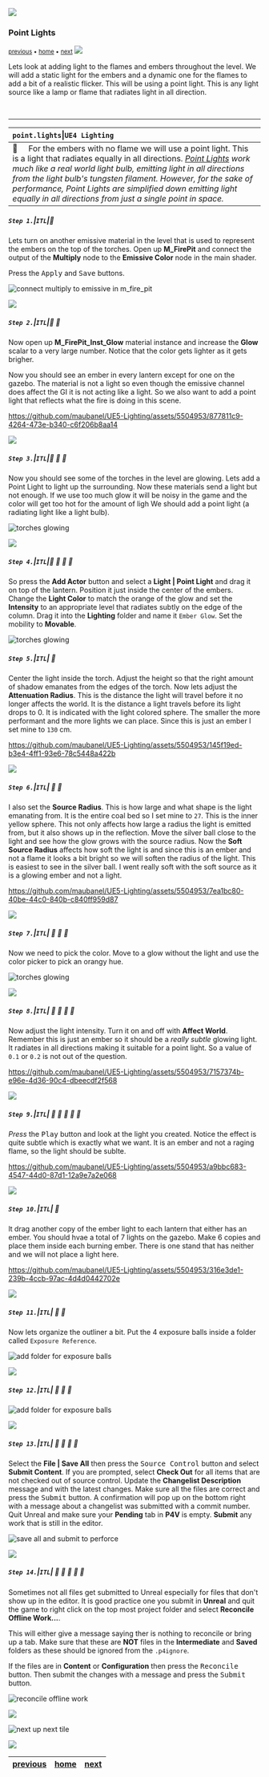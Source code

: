 ![](../images/line3.png)

### Point Lights

<sub>[previous](../prep/README.md#user-content-lighting-prep) • [home](../README.md#user-content-ue4-lighting) • [next](../gi-rect/README.md#user-content-global-illumination--rect-light)
![](../images/line3.png)

Lets look at adding light to the flames and embers throughout the level. We will add a static light for the embers and a dynamic one for the flames to add a bit of a realistic flicker. This will be using  a point light.  This is any light source like a lamp or flame that radiates light in all direction. 

<br>

---

| `point.lights`\|`UE4 Lighting`| 
| :--- |
| :floppy_disk: &nbsp; &nbsp; For the embers with no flame we will use a point light. This is a light that radiates equally in all directions. *[Point Lights](https://docs.unrealengine.com/4.27/en-US/BuildingWorlds/LightingAndShadows/LightTypes/Point/) work much like a real world light bulb, emitting light in all directions from the light bulb's tungsten filament. However, for the sake of performance, Point Lights are simplified down emitting light equally in all directions from just a single point in space.* |


##### `Step 1.`\|`ITL`|:small_blue_diamond:

Lets turn on another emissive material in the level that is used to represent the embers on the top of the torches.  Open up **M_FirePit** and connect the output of the **Multiply** node to the **Emissive Color** node in the main shader. 

Press the <kbd>Apply</kbd> and <kbd>Save</kbd> buttons.

![connect multiply to emissive in m_fire_pit](images/EmissiveFirePit.png)

![](../images/line2.png)

##### `Step 2.`\|`ITL`|:small_blue_diamond: :small_blue_diamond: 

Now open up **M_FirePit_Inst_Glow** material instance and increase the **Glow** scalar to a very large number.  Notice that the color gets lighter as it gets brigher.

Now you should see an ember in every lantern except for one on the gazebo. The material is not a light so even though the emissive channel does affect the GI it is not acting like a light.  So we also want to add a point light that reflects what the fire is doing in this scene.

https://github.com/maubanel/UE5-Lighting/assets/5504953/877811c9-4264-473e-b340-c6f206b8aa14

![](../images/line2.png)

##### `Step 3.`\|`ITL`|:small_blue_diamond: :small_blue_diamond: :small_blue_diamond:

Now you should see some of the torches in the level are glowing.  Lets add a Point Light to light up the surrounding. Now these materials send a light but not enough. If we use too much glow it will be noisy in the game and the color will get too hot for the amount of ligh We should add a point light (a radiating light like a light bulb).

![torches glowing](images/TorchesGlow.png)

![](../images/line2.png)

##### `Step 4.`\|`ITL`|:small_blue_diamond: :small_blue_diamond: :small_blue_diamond: :small_blue_diamond:

So press the **Add Actor** button and select a **Light | Point Light** and drag it on top of the lantern.  Position it just inside the center of the embers.  Change the **Light Color** to match the orange of the glow and set the **Intensity** to an appropriate level that radiates subtly on the edge of the column.  Drag it into the **Lighting** folder and name it `Ember Glow`. Set the mobility to **Movable**.

![torches glowing](images/addPointLight.png)

##### `Step 5.`\|`ITL`| :small_orange_diamond:

Center the light inside the torch.  Adjust the height so that the right amount of shadow emanates from the edges of the torch. Now lets adjust the **Attenuation Radius**.  This is the distance the light will travel before it no longer affects the world.  It is the distance a light travels before its light drops to 0.  It is indicated with the light colored sphere.  The smaller the more performant and the more lights we can place.  Since this is just an ember I set mine to `130` cm.

https://github.com/maubanel/UE5-Lighting/assets/5504953/145f19ed-b3e4-4ff1-93e6-78c5448a422b

![](../images/line2.png)

##### `Step 6.`\|`ITL`| :small_orange_diamond: :small_blue_diamond:

I also set the **Source Radius**.  This is how large and what shape is the light emanating from.  It is the entire coal bed so I set mine to `27`. This is the inner yellow sphere. This not only affects how large a radius the light is emitted from, but it also shows up in the reflection.  Move the silver ball close to the light and see how the glow grows with the source radius.  Now the **Soft Source Radius** affects how soft the light is and since this is an ember and not a flame it looks a bit bright so we will soften the radius of the light.  This is easiest to see in the silver ball. I went really soft with the soft source as it is a glowing ember and not a light.

https://github.com/maubanel/UE5-Lighting/assets/5504953/7ea1bc80-40be-44c0-840b-c840ff959d87

![](../images/line2.png)

##### `Step 7.`\|`ITL`| :small_orange_diamond: :small_blue_diamond: :small_blue_diamond:

Now we need to pick the color. Move to a glow without the light and use the color picker to pick an orangy hue.

![torches glowing](images/useColorPicker.png)

![](../images/line2.png)

##### `Step 8.`\|`ITL`| :small_orange_diamond: :small_blue_diamond: :small_blue_diamond: :small_blue_diamond:

Now adjust the light intensity.  Turn it on and off with **Affect World**.  Remember this is just an ember so it should be a *really subtle* glowing light.  It radiates in all directions making it suitable for a point light. So a value of `0.1` or `0.2` is not out of the question.

https://github.com/maubanel/UE5-Lighting/assets/5504953/7157374b-e96e-4d36-90c4-dbeecdf2f568

![](../images/line2.png)

##### `Step 9.`\|`ITL`| :small_orange_diamond: :small_blue_diamond: :small_blue_diamond: :small_blue_diamond: :small_blue_diamond:

*Press* the <kbd>Play</kbd> button and look at the light you created.  Notice the effect is quite subtle which is exactly what we want.  It is an ember and not a raging flame, so the light should be sublte.

https://github.com/maubanel/UE5-Lighting/assets/5504953/a9bbc683-4547-44d0-87d1-12a9e7a2e068

![](../images/line2.png)

##### `Step 10.`\|`ITL`| :large_blue_diamond:

lt drag another copy of the ember light to each lantern that either has an ember. You should hvae a total of 7 lights on the gazebo. Make 6 copies and place them inside each burning ember. There is one stand that has neither and we will not place a light here. 

https://github.com/maubanel/UE5-Lighting/assets/5504953/316e3de1-239b-4ccb-97ac-4d4d0442702e

![](../images/line2.png)

##### `Step 11.`\|`ITL`| :large_blue_diamond: :small_blue_diamond: 

Now lets organize the outliner a bit.  Put the 4 exposure balls inside a folder called `Exposure Reference`.

![add folder for exposure balls](images/putBallsInFolder.png)

![](../images/line2.png)

##### `Step 12.`\|`ITL`| :large_blue_diamond: :small_blue_diamond: :small_blue_diamond: 



![add folder for exposure balls](images/nameLights.png)

![](../images/line2.png)

##### `Step 13.`\|`ITL`| :large_blue_diamond: :small_blue_diamond: :small_blue_diamond:  :small_blue_diamond: 

Select the **File | Save All** then press the <kbd>Source Control</kbd> button and select **Submit Content**.  If you are prompted, select **Check Out** for all items that are not checked out of source control. Update the **Changelist Description** message and with the latest changes. Make sure all the files are correct and press the <kbd>Submit</kbd> button. A confirmation will pop up on the bottom right with a message about a changelist was submitted with a commit number. Quit Unreal and make sure your **Pending** tab in **P4V** is empty. **Submit** any work that is still in the editor.

![save all and submit to perforce](images/submitP4.png)

![](../images/line2.png)

##### `Step 14.`\|`ITL`| :large_blue_diamond: :small_blue_diamond: :small_blue_diamond: :small_blue_diamond:  :small_blue_diamond: 

Sometimes not all files get submitted to Unreal especially for files that don't show up in the editor.  It is good practice one you submit in **Unreal** and quit the game to right click on the top most project folder and select **Reconcile Offline Work...**.

This will either give a message saying ther is nothing to reconcile or bring up a tab.  Make sure that these are **NOT** files in the **Intermediate** and **Saved** folders as these should be ignored from the `.p4ignore`.

If the files are in **Content** or **Configuration** then press the <kbd>Reconcile</kbd> button.  Then submit the changes with a message and press the <kbd>Submit</kbd> button.

![reconcile offline work](images/reconcile.png)

![](../images/line.png)

<!-- <img src="https://via.placeholder.com/1000x100/45D7CA/000000/?text=Next Up - Global Illumination and Rect Light"> -->
![next up next tile](images/banner.png)

![](../images/line.png)


| [previous](../prep/README.md#user-content-lighting-prep)| [home](../README.md#user-content-ue4-lighting) | [next](../gi-rect/README.md#user-content-global-illumination--rect-light)|
|---|---|---|
